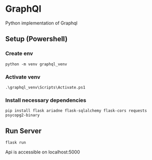# GraphQl
Python implementation of Graphql

## Setup (Powershell)

### Create env

    python -m venv graphql_venv

### Activate venv 

    .\graphql_venv\Scripts\Activate.ps1


### Install necessary dependencies

    pip install flask ariadne flask-sqlalchemy flask-cors requests psycopg2-binary 


## Run Server

    flask run

Api is accessible on localhost:5000

